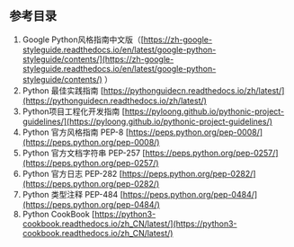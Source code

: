 ## 参考目录

 1. Google Python风格指南中文版（[https://zh-google-styleguide.readthedocs.io/en/latest/google-python-styleguide/contents/](https://zh-google-styleguide.readthedocs.io/en/latest/google-python-styleguide/contents/) ）
 2. Python 最佳实践指南 [https://pythonguidecn.readthedocs.io/zh/latest/](https://pythonguidecn.readthedocs.io/zh/latest/)
 3. Python项目工程化开发指南 [https://pyloong.github.io/pythonic-project-guidelines/](https://pyloong.github.io/pythonic-project-guidelines/)
 4. Python 官方风格指南 PEP-8 [https://peps.python.org/pep-0008/](https://peps.python.org/pep-0008/)
 5. Python 官方文档字符串 PEP-257 [https://peps.python.org/pep-0257/](https://peps.python.org/pep-0257/)
 6. Python 官方日志 PEP-282 [https://peps.python.org/pep-0282/](https://peps.python.org/pep-0282/)
 7. Python 类型注释 PEP-484 [https://peps.python.org/pep-0484/](https://peps.python.org/pep-0484/)
 8. Python CookBook [https://python3-cookbook.readthedocs.io/zh_CN/latest/](https://python3-cookbook.readthedocs.io/zh_CN/latest/)
